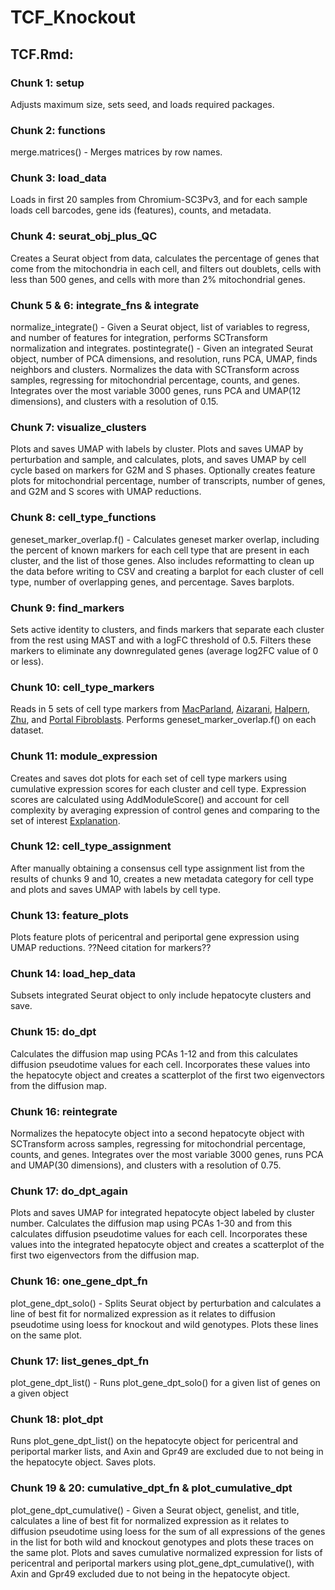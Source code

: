 # TCF_Knockout
## TCF.Rmd:
### Chunk 1: setup
Adjusts maximum size, sets seed, and loads required packages.

### Chunk 2: functions
merge.matrices() - Merges matrices by row names.

### Chunk 3: load_data
Loads in first 20 samples from Chromium-SC3Pv3, and for each sample loads cell barcodes, gene ids (features), counts, and metadata.

### Chunk 4: seurat_obj_plus_QC
Creates a Seurat object from data, calculates the percentage of genes that come from the mitochondria in each cell, and filters out doublets, cells with less than 500 genes, and cells with more than 2% mitochondrial genes.

### Chunk 5 & 6: integrate_fns & integrate
normalize_integrate() - Given a Seurat object, list of variables to regress, and number of features for integration, performs SCTransform normalization and integrates.
postintegrate() - Given an integrated Seurat object, number of PCA dimensions, and resolution, runs PCA, UMAP, finds neighbors and clusters.
Normalizes the data with SCTransform across samples, regressing for mitochondrial percentage, counts, and genes. Integrates over the most variable 3000 genes, runs PCA and UMAP(12 dimensions), and clusters with a resolution of 0.15. 

### Chunk 7: visualize_clusters
Plots and saves UMAP with labels by cluster. Plots and saves UMAP by perturbation and sample, and calculates, plots, and saves UMAP by cell cycle based on markers for G2M and S phases. Optionally creates feature plots for mitochondrial percentage, number of transcripts, number of genes, and G2M and S scores with UMAP reductions.

### Chunk 8: cell_type_functions
geneset_marker_overlap.f() - Calculates geneset marker overlap, including the percent of known markers for each cell type that are present in each cluster, and the list of those genes. Also includes reformatting to clean up the data before writing to CSV and creating a barplot for each cluster of cell type, number of overlapping genes, and percentage. Saves barplots.

### Chunk 9: find_markers
Sets active identity to clusters, and finds markers that separate each cluster from the rest using MAST and with a logFC threshold of 0.5. Filters these markers to eliminate any downregulated genes (average log2FC value of 0 or less). 

### Chunk 10: cell_type_markers
Reads in 5 sets of cell type markers from [MacParland](https://www.nature.com/articles/s41467-018-06318-7#Sec16), [Aizarani](https://www.nature.com/articles/s41586-019-1373-2#data-availability), [Halpern](https://www.embopress.org/doi/full/10.15252/msb.20209682), [Zhu](), and [Portal Fibroblasts](). Performs geneset_marker_overlap.f() on each dataset.

### Chunk 11: module_expression
Creates and saves dot plots for each set of cell type markers using cumulative expression scores for each cluster and cell type. Expression scores are calculated using AddModuleScore() and account for cell complexity by averaging expression of control genes and comparing to the set of interest [Explanation](https://www.waltermuskovic.com/2021/04/15/seurat-s-addmodulescore-function/). 

### Chunk 12: cell_type_assignment
After manually obtaining a consensus cell type assignment list from the results of chunks 9 and 10, creates a new metadata category for cell type and plots and saves UMAP with labels by cell type.

### Chunk 13: feature_plots
Plots feature plots of pericentral and periportal gene expression using UMAP reductions. ??Need citation for markers??

### Chunk 14: load_hep_data
Subsets integrated Seurat object to only include hepatocyte clusters and save.

### Chunk 15: do_dpt
Calculates the diffusion map using PCAs 1-12 and from this calculates diffusion pseudotime values for each cell. Incorporates these values into the hepatocyte object and creates a scatterplot of the first two eigenvectors from the diffusion map. 

### Chunk 16: reintegrate
Normalizes the hepatocyte object into a second hepatocyte object with SCTransform across samples, regressing for mitochondrial percentage, counts, and genes. Integrates over the most variable 3000 genes, runs PCA and UMAP(30 dimensions), and clusters with a resolution of 0.75.

### Chunk 17: do_dpt_again
Plots and saves UMAP for integrated hepatocyte object labeled by cluster number. Calculates the diffusion map using PCAs 1-30 and from this calculates diffusion pseudotime values for each cell. Incorporates these values into the integrated hepatocyte object and creates a scatterplot of the first two eigenvectors from the diffusion map.

### Chunk 16: one_gene_dpt_fn
plot_gene_dpt_solo() - Splits Seurat object by perturbation and calculates a line of best fit for normalized expression as it relates to diffusion pseudotime using loess for knockout and wild genotypes. Plots these lines on the same plot. 

### Chunk 17: list_genes_dpt_fn
plot_gene_dpt_list() - Runs plot_gene_dpt_solo() for a given list of genes on a given object

### Chunk 18: plot_dpt
Runs plot_gene_dpt_list() on the hepatocyte object for pericentral and periportal marker lists, and Axin and Gpr49 are excluded due to not being in the hepatocyte object. Saves plots.

### Chunk 19 & 20: cumulative_dpt_fn & plot_cumulative_dpt
plot_gene_dpt_cumulative() - Given a Seurat object, genelist, and title, calculates a line of best fit for normalized expression as it relates to diffusion pseudotime using loess for the sum of all expressions of the genes in the list for both wild and knockout genotypes and plots these traces on the same plot.
Plots and saves cumulative normalized expression for lists of pericentral and periportal markers using plot_gene_dpt_cumulative(), with Axin and Gpr49 excluded due to not being in the hepatocyte object.
